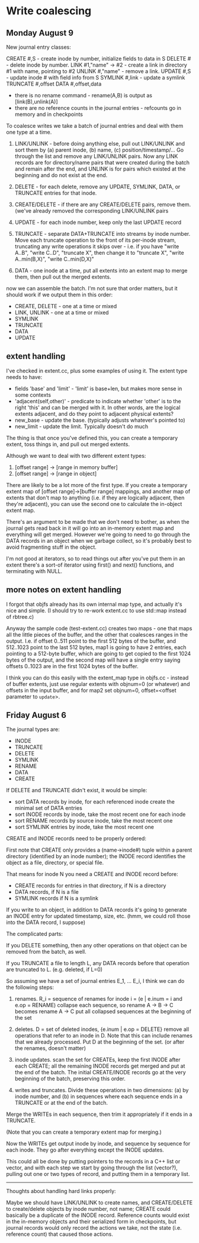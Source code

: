# Write coalescing

## Monday August 9

New journal entry classes:

CREATE #,S - create inode by number, initialize fields to data in S
DELETE # - delete inode by number.
LINK #1,"name" -> #2 - create a link in directory #1 with name, pointing to #2
UNLINK #,"name" - remove a link.
UPDATE #,S - update inode # with field info from S
SYMLINK #,link - update a symlink
TRUNCATE #,offset
DATA #,offset,data

- there is no rename command - rename(A,B) is output as [link(B),unlink(A)]
- there are no reference counts in the journal entries - refcounts go in memory and in checkpoints

To coalesce writes we take a batch of journal entries and deal with them one type at a time.

1. LINK/UNLINK - before doing anything else, pull out LINK/UNLINK and sort them by (a) parent inode, (b) name, (c) position/timestamp/...
Go through the list and remove any LINK/UNLINK pairs.
Now any LINK records are for directory/name pairs that were created during the batch and remain after the end, and UNLINK is for pairs which existed at the beginning and do not exist at the end.

2. DELETE - for each delete, remove any UPDATE, SYMLINK, DATA, or TRUNCATE entries for that inode.

3. CREATE/DELETE - if there are any CREATE/DELETE pairs, remove them. (we've already removed the corresponding LINK/UNLINK pairs

4. UPDATE - for each inode number, keep only the last UPDATE record

5. TRUNCATE - separate DATA+TRUNCATE into streams by inode number. Move each truncate operation to the front of its per-inode stream, truncating any write operations it skips over - i.e. if you have "write A..B", "write C..D", "truncate X", then change it to "truncate X", "write A..min(B,X)", "write C..min(D,X)"

6. DATA - one inode at a time, put all extents into an extent map to merge them, then pull out the merged extents.

now we can assemble the batch. I'm not sure that order matters, but it should work if we output them in this order:
- CREATE, DELETE - one at a time or mixed
- LINK, UNLINK - one at a time or mixed
- SYMLINK
- TRUNCATE
- DATA
- UPDATE

## extent handling

I've checked in extent.cc, plus some examples of using it. The extent type needs to have:
- fields 'base' and 'limit' - 'limit' is base+len, but makes more sense in some contexts
- 'adjacent(self,other)' - predicate to indicate whether 'other' is to the right 'this' and can be merged with it. In other words, are the logical extents adjacent, and do they point to adjacent physical extents?
- new_base - update the base. (typically adjusts whatever's pointed to)
- new_limit - update the limit. Typically doesn't do much

The thing is that once you've defined this, you can create a temporary extent, toss things in, and pull out merged extents.

Although we want to deal with two different extent types:

1. [offset range] -> [range in memory buffer]
2. [offset range] -> [range in object]

There are likely to be a lot more of the first type. If you create a temporary extent map of [offset range]->[buffer range] mappings, and another map of extents that don't map to anything (i.e. if they are logically adjacent, then they're adjacent), you can use the second one to calculate the in-object extent map.

There's an argument to be made that we don't need to bother, as when the journal gets read back in it will go into an in-memory extent map and everything will get merged. However we're going to need to go through the DATA records in an object when we garbage collect, so it's probably best to avoid fragmenting stuff in the object.

I'm not good at iterators, so to read things out after you've put them in an extent there's a sort-of iterator using first() and next() functions, and terminating with NULL.

## more notes on extent handling

I forgot that objfs already has its own internal map type, and actually it's nice and simple. (I should try to re-work extent.cc to use std::map instead of rbtree.c)

Anyway the sample code (test-extent.cc) creates two maps - one that maps all the little pieces of the buffer, and the other that coalesces ranges in the output. I.e. if offset 0..511 point to the first 512 bytes of the buffer, and 512..1023 point to the last 512 bytes, map1 is going to have 2 entries, each pointing to a 512-byte buffer, which are going to get copied to the first 1024 bytes of the output, and the second map will have a single entry saying offsets 0..1023 are in the first 1024 bytes of the buffer.

I think you can do this easily with the extent\_map type in objfs.cc - instead of buffer extents, just use regular extents with objnum=0 (or whatever) and offsets in the input buffer, and for map2 set objnum=0, offset=<offset parameter to `update`>.

## Friday August 6

The journal types are:

- INODE
- TRUNCATE
- DELETE
- SYMLINK
- RENAME
- DATA
- CREATE

If DELETE and TRUNCATE didn't exist, it would be simple:

- sort DATA records by inode, for each referenced inode create the minimal set of DATA entries
- sort INODE records by inode, take the most recent one for each inode
- sort RENAME records by source inode, take the most recent one
- sort SYMLINK entries by inode, take the most recent one

CREATE and INODE records need to be properly ordered:

First note that CREATE only provides a (name->inode#) tuple within a parent directory (identified by an inode number); the INODE record identifies the object as a file, directory, or special file.

That means for inode N you need a CREATE and INODE record before:
- CREATE records for entries in that directory, if N is a directory
- DATA records, if N is a file
- SYMLINK records if N is a symlink

If you write to an object, in addition to DATA records it's going to generate an INODE entry for updated timestamp, size, etc. (hmm, we could roll those into the DATA record, I suppose)

The complicated parts:

If you DELETE something, then any other operations on that object can be removed from the batch, as well.

If you TRUNCATE a file to length L, any DATA records before that operation are truncated to L. (e.g. deleted, if L=0)

So assuming we have a set of journal entries E\_1, ... E\_i, I think we can do the following steps:

1. renames. R\_i = sequence of renames for inode i = (e | e.inum = i and e.op = RENAME)
collapse each sequence, so rename A -> B -> C becomes rename A -> C
put all collapsed sequences at the beginning of the set

2. deletes. D = set of deleted inodes, {e.inum | e.op = DELETE}
remove all operations that refer to an inode in D. Note that this can include renames that we already processed.
Put D at the beginning of the set. (or after the renames, doesn't matter)

3. inode updates. scan the set for CREATEs, keep the first INODE after each CREATE; all the remaining INODE records get merged and put at the end of the batch. The initial CREATE/INODE records go at the very beginning of the batch, preserving this order.

3. writes and truncates. Divide these operations in two dimensions: (a) by inode number, and (b) in sequences where each sequence ends in a TRUNCATE or at the end of the batch.

Merge the WRITEs in each sequence, then trim it appropriately if it ends in a TRUNCATE.

(Note that you can create a temporary extent map for merging.)

Now the WRITEs get output inode by inode, and sequence by sequence for each inode. They go after everything except the INODE updates.

This could all be done by putting pointers to the records in a C++ list or vector, and with each step we start by going through the list (vector?), pulling out one or two types of record, and putting them in a temporary list.

-----

Thoughts about handling hard links properly:

Maybe we should have LINK/UNLINK to create names, and CREATE/DELETE to create/delete objects by inode number, not name; CREATE could basically be a duplicate of the INODE record. Reference counts would exist in the in-memory objects and their serialized form in checkpoints, but journal records would only record the actions we take, not the state (i.e. reference count) that caused those actions.
